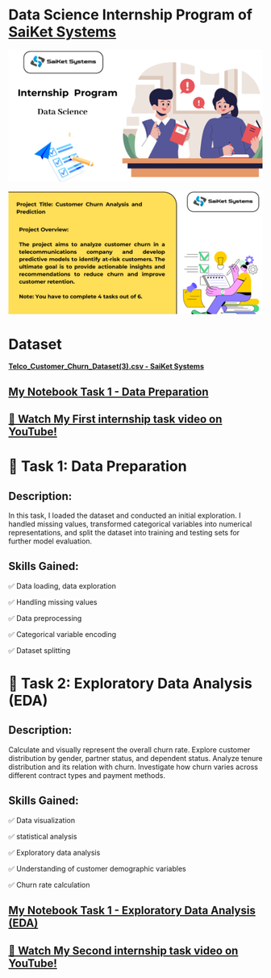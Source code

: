 # Data Science Internship Program of [SaiKet Systems](https://www.linkedin.com/company/saiket-systems/)

![image](https://github.com/jcdumlao14/Data-Science-Internship-Program-SKS/blob/main/SKS-%20intern.png
)


![image](https://github.com/jcdumlao14/Data-Science-Internship-Program-SKS/blob/main/project%20title.png
)

# **Dataset**

**[Telco_Customer_Churn_Dataset(3).csv - SaiKet Systems](https://drive.google.com/file/d/1bHNFyCPHPhM3ma6EYXWerRvS101GUQZp/view?usp=drive_link)**


## [My Notebook Task 1 - Data Preparation](https://github.com/jcdumlao14/Data-Science-Internship-Program-SKS/blob/main/Task_1_Data_Preparation.ipyn)
## [🎥 Watch My First internship task video on YouTube!](https://youtu.be/gQU-FuoHpf0)

# 🔹 Task 1: Data Preparation

## Description:

In this task, I loaded the dataset and conducted an initial exploration. I handled missing values, transformed categorical variables into numerical representations, and split the dataset into training and testing sets for further model evaluation.

## Skills Gained:
✅ Data loading, data exploration

✅ Handling missing values

✅ Data preprocessing

✅ Categorical variable encoding

✅ Dataset splitting


# 🔹 Task 2: Exploratory Data Analysis (EDA)

## Description:

Calculate and visually represent the overall churn rate. Explore customer distribution by gender, partner status, and dependent status. Analyze tenure distribution and its relation with churn. Investigate how churn varies across different contract types and payment methods.

## Skills Gained:
✅ Data visualization

✅ statistical analysis

✅ Exploratory data analysis

✅ Understanding of customer demographic variables

✅ Churn rate calculation

## [My Notebook Task 1 - Exploratory Data Analysis (EDA)](http)
## [🎥 Watch My Second internship task video on YouTube!](htt)









